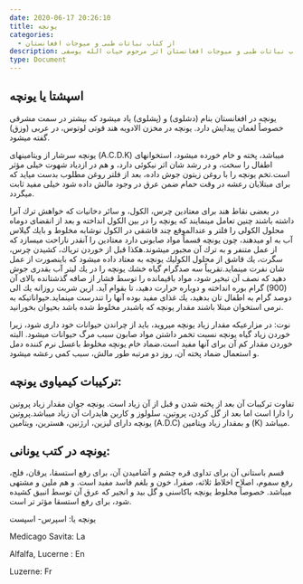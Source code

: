 ```yaml
---
date: 2020-06-17 20:26:10
title: یونچه
categories:
  - از کتاب نباتات طبی و میوجات افغانستان
description: معرفی یونچه از کتاب نباتات طبی و میوجات افغانستان اثر مرحوم حیات الله یوسفی
type: Document
---
```


## اسپشتا یا یونچه

یونچه در افغانستان بنام (دشلوی) و (پشلوی) یاد ميشود كه بيشتر در سمت مشرقی خصوصاً لغمان پیدايش دارد. یونچه در مخزن الادويه هند قوتی لوتوس، در عربی (وزق) گفته ميشود.

یونچه سرشار از ویتامینهای (A.C.D.K) ميباشد، پخته و خام خورده ميشود، استخوانهای اطفال را سخت، و در رشد شان اثر نيكوئی دارد، و هم در ازدياد شهوت خيلی مؤثر است.تخم یونچه را با روغن زیتون جوش داده، بعد از فلتر روغن مطلوب بدست ميايد كه برای مبتلايان رعشه در وقت حمام ضمن عرق در وجود مالش داده شود خيلی مفيد ثابت ميگردد.

در بعضی نقاط هند برای معتادين چرس، الكول، و سائر دخانیات كه خواهش ترك آنرا داشته باشند چنين تعامل مينمايند كه یونچه را در بين الكول انداخته و بعد از انقضای دوماه محلول الكولی را فلتر و عندالموقع چند قاشقی در الكول نوشابه مخلوط و بايك گیلاس آب به او ميدهند، چون يونچه قسماً مواد صابونی دارد معتادين را آنقدر ناراحت ميسازد كه از عمل متنفر و به ترك آن مجبور ميشوند.هكذا قبل از خوردن ترياك، كشيدن چرس، سگرت، يك قاشق از محلول الكولیك یونچه به معتاد داده ميشود كه باينصورت از عمل شان نفرت مينمايد.تقريباً سه صدگرام گياه خشك یونچه را در يك ليتر آب بقدری جوش دهيد كه نصف آن تبخير شود، مواد باقيمانده را توسط فشار از صافه گذشتانده بالای آن (900) گرام بوره انداخته و دوباره حرارت دهيد، تا بقوام آيد. ازين شربت روزانه يك الی دوصد گرام به اطفال تان بدهيد، يك غذای مفيد بوده آنها را تندرست مينمايد.حيواناتيكه به نرمی استخوان مبتلا باشند مقدار يونچه كه باشبدر مخلوط شده باشد بحيوان بخورانيد.

نوت: در مزارعيكه مقدار زياد يونچه ميرويد، بايد از چراندن حيوانات خود داری شود، زيرا خوردن زياد گياه يونچه نسبت تخمر داشتن مواد صابون سبب مرگ حيوانات ميشود. البته خوردن مقدار كم آن برای آنها مفيد است.ضماد خام يونچه مخلوط باعسل نرم كننده دمل و استعمال ضماد پخته آن، روز دو مرتبه طور مالش، سبب كمی رعشه ميشود.

## تركيبات كيمياوی يونچه:

تفاوت تركيبات آن بعد از پخته شدن و قبل از آن زياد است. يونچه جوان مقدار زياد پروتين را دارا است اما بعد از گل كردن، پروتين، سلولوز و كاربن هايدرات آن زياد ميباشد.پروتين يونچه دارای لیزین، ارژنين، هسترين، ويتامين (A.D.C) و بمقدار زياد ويتامين (K) ميباشد.

## يونچه در كتب يونانی:

قسم باستانی آن برای تداوی قره چشم و آشاميدن آن، برای رفع استسقا، يرقان، فلج، رفع سموم، اصلاح اخلاط ثلاثه، صفرا، خون و بلغم فاسد مفيد است. و هم ملين و مشتهی ميباشد. خصوصاً مخلوط يونچه باكاسنی و گل بيد و انجير كه عرق آن توسط انبيق كشيده شود، برای رفع استسقا مؤثر تر است.

یونچه یا: اسپرس- اسپست

Medicago Savita: La

Alfalfa, Lucerne : En

Luzerne: Fr